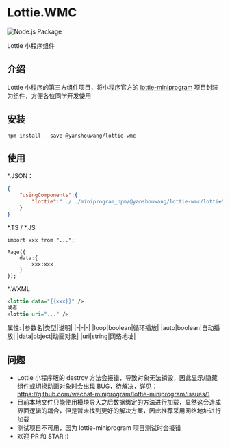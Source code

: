 # Lottie.WMC

![Node.js Package](https://github.com/yanshouwang/Lottie.WMC/workflows/Node.js%20Package/badge.svg)

Lottie 小程序组件

## 介绍

Lottie 小程序的第三方组件项目，将小程序官方的 [lottie-miniprogram](https://github.com/wechat-miniprogram/lottie-miniprogram) 项目封装为组件，方便各位同学开发使用

## 安装

```
npm install --save @yanshouwang/lottie-wmc
```

## 使用

*.JSON：
``` JSON
{
    "usingComponents":{
        "lottie":"../../miniprogram_npm/@yanshouwang/lottie-wmc/lottie"
    }
}
```
*.TS / *.JS
```TS
import xxx from "...";

Page({
    data:{
        xxx:xxx
    }
});
```
*.WXML
```XML
<lottie data="{{xxx}}" />
或者
<lottie uri="..." />
```
属性:
|参数名|类型|说明|
|-|-|-|
|loop|boolean|循环播放|
|auto|boolean|自动播放|
|data|object|动画对象|
|uri|string|网络地址|

## 问题
- Lottie 小程序版的 destroy 方法会报错，导致对象无法销毁，因此显示/隐藏组件或切换动画对象时会出现 BUG，待解决，详见：https://github.com/wechat-miniprogram/lottie-miniprogram/issues/1
- 目前本地文件只能使用模块导入之后数据绑定的方法进行加载，显然这会造成界面逻辑的耦合，但是暂未找到更好的解决方案，因此推荐采用网络地址进行加载
- 测试项目不可用，因为 lottie-miniprogram 项目测试时会报错
- 欢迎 PR 和 STAR :)
